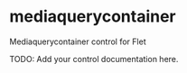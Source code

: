 # mediaquerycontainer
Mediaquerycontainer control for Flet

TODO: Add your control documentation here.
